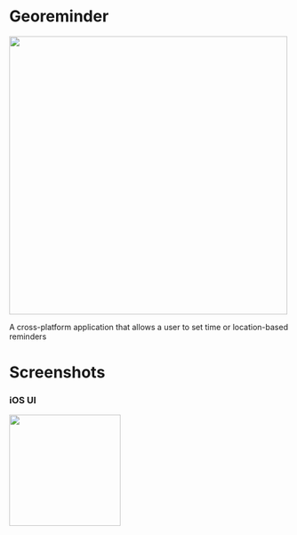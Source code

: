 # Georeminder

<img src="../master/screenshots/georeminder_logo.png" width="500">

A cross-platform application that allows a user to set time or location-based reminders

# Screenshots

### iOS UI

<img src="../master/screenshots/ios_blank_time.png" width="200">

